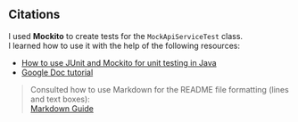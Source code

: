 
## Citations

I used **Mockito** to create tests for the `MockApiServiceTest` class.  
I learned how to use it with the help of the following resources:

- [How to use JUnit and Mockito for unit testing in Java](https://dev.to/whathebea/how-to-use-junit-and-mockito-for-unit-testing-in-java-4pjb)  
- [Google Doc tutorial](https://docs.google.com/document/d/15mJ2Qrldx-J14ubTEnBj7nYN2FB8ap7xOn8GRAi24_A/edit?tab=t.0)

> Consulted how to use Markdown for the README file formatting (lines and text boxes):  
> [Markdown Guide](https://www.markdownguide.org/)

